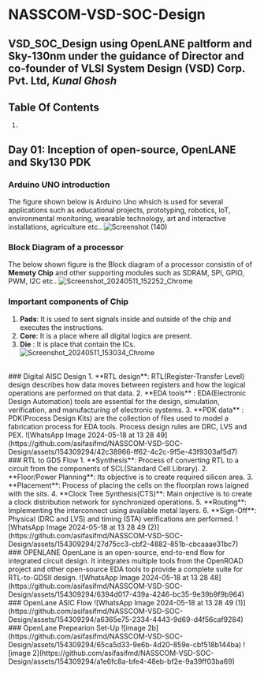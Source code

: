 # NASSCOM-VSD-SOC-Design
## VSD_SOC_Design using OpenLANE paltform and Sky-130nm under the guidance of Director and co-founder of VLSI System Design (VSD) Corp. Pvt. Ltd, *Kunal Ghosh*

## Table Of Contents
     1.

     
## Day 01: Inception of open-source, OpenLANE and Sky130 PDK

### Arduino UNO introduction
The figure shown below is Arduino Uno whsich is used for several applications such as educational projects, prototyping, robotics, IoT, environmental monitoring, wearable technology, art and interactive installations, agriculture etc..
![Screenshot (140)](https://github.com/asifasifmd/NASSCOM-VSD-SOC-Design/assets/154309294/40e48abc-58a4-4c04-bd81-2594a57156d6)
<br>
### Block Diagram of a processor
The below shown figure is the Block diagram of a processor consistin of of **Memoty Chip** and other supporting modules such as SDRAM, SPI, GPIO, PWM, I2C etc..
![Screenshot_20240511_152252_Chrome](https://github.com/asifasifmd/NASSCOM-VSD-SOC-Design/assets/154309294/54de3256-48a5-4192-8c82-1decdda1193d)
<br>
### Important components of Chip
   1. **Pads**: It is used to sent signals inside and outside of the chip and executes the instructions.
   2. **Core**: It is a place where all digital logics are present.
   3. **Die** : It is place that contain the ICs.
![Screenshot_20240511_153034_Chrome](https://github.com/asifasifmd/NASSCOM-VSD-SOC-Design/assets/154309294/9497bdeb-29d4-4383-815e-fc6fbd7b4b4a)
<br>
### Digital AISC Design
   1. **RTL design**: RTL(Register-Transfer Level) design describes how data moves between registers and how the logical operations are performed on that data.
   2. **EDA tools** : EDA(Electronic Design Automation) tools are essential for the design, simulation, verification, and manufacturing of electronic systems.
   3. **PDK data**  : PDK(Process Design Kits) are the collection of files used to model a fabrication process for EDA tools. Process design rules are DRC, LVS and PEX.
![WhatsApp Image 2024-05-18 at 13 28 49](https://github.com/asifasifmd/NASSCOM-VSD-SOC-Design/assets/154309294/42c38966-ff62-4c2c-9f5e-43f9303af5d7)
 <br>
### RTL to GDS Flow
  1. **Synthesis**: Process of converting RTL to a circuit from the components of SCL(Standard Cell Library).
  2. **Floor/Power Planning**: Its objective is to create required silicon area.
  3. **Placement**: Process of placing the cells on the floorplan rows laigned with the sits.
  4. **Clock Tree Synthesis(CTS)**: Main onjective is to create a clock distribution network for synchronized operations.
  5. **Routing**: Implementing the interconnect using available metal layers.
  6. **Sign-Off**: Physical (DRC and LVS) and timing (STA) verifications are performed. 
![WhatsApp Image 2024-05-18 at 13 28 49 (2)](https://github.com/asifasifmd/NASSCOM-VSD-SOC-Design/assets/154309294/27d75cc3-cbf2-4882-851b-cbcaaae31bc7)
<br>
### OPENLANE
OpenLane is an open-source, end-to-end flow for integrated circuit design. It integrates multiple tools from the OpenROAD project and other open-source EDA tools to provide a complete suite for RTL-to-GDSII design.
![WhatsApp Image 2024-05-18 at 13 28 48](https://github.com/asifasifmd/NASSCOM-VSD-SOC-Design/assets/154309294/6394d017-439a-4246-bc35-9e39b9f9b964)
<br>
### OpenLane ASIC Flow
![WhatsApp Image 2024-05-18 at 13 28 49 (1)](https://github.com/asifasifmd/NASSCOM-VSD-SOC-Design/assets/154309294/a6365e75-2334-4443-9d69-d4f56caf9284)
<br>
### OpenLane Prepearion Set-Up
![image 2b](https://github.com/asifasifmd/NASSCOM-VSD-SOC-Design/assets/154309294/65ca5d33-9e6b-4d20-859e-cbf518b144ba)
![image 2](https://github.com/asifasifmd/NASSCOM-VSD-SOC-Design/assets/154309294/a1e6fc8a-bfe4-48eb-bf2e-9a39ff03ba69)
